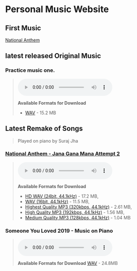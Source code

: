 # Personal Music Website

## First Music
[National Anthem](./files/jana-gana-mana)

## latest released Original Music

### Practice music one.

> <audio controls>
>   <source src="./suraj originals music1.wav">
> </audio>
> 
> **Available Formats for Download**
> - <a href="./suraj originals music1.wav" download>WAV</a> - 15.2 MB

## Latest Remake of Songs
> Played on piano by Suraj Jha

### [National Anthem - Jana Gana Mana Attempt 2](./files/jana-gana-mana/)

> <audio controls>
>   <source src="./files/jana-gana-mana/Jana Gana Mana - Suraj's attempt 2 (MP3 320kbps, 44.1kHz).mp3">
> </audio>
> 
> **Available Formats for Download**
> - <a href="./files/jana-gana-mana/Jana Gana Mana - Suraj's attempt 2 (HD WAV 24bit, 44.1kHz).wav" download>HD WAV (24bit, 44.1kHz)</a> - 17.2 MB, 
> - <a href="./files/jana-gana-mana/Jana Gana Mana - Suraj's attempt 2 (WAV 16bit, 44.1kHz).wav" download>WAV (16bit, 44.1kHz)</a> - 11.5 MB, 
> - <a href="./files/jana-gana-mana/Jana Gana Mana - Suraj's attempt 2 (MP3 320kbps, 44.1kHz).mp3" download>Highest Quality MP3 (320kbps, 44.1kHz)</a> - 2.61 MB, 
> - <a href="./files/jana-gana-mana/Jana Gana Mana - Suraj's attempt 2 (MP3 192kbps, 44.1kHz).mp3" download>High Quality MP3 (192kbps, 44.1kHz)</a> - 1.56 MB, 
> - <a href="./files/jana-gana-mana/Jana Gana Mana - Suraj's attempt 2 (MP3 128kbps, 44.1kHz).mp3" download>Medium Quality MP3 (128kbps, 44.1kHz)</a> - 1.04 MB


### Someone You Loved 2019 - Music on Piano

> <audio controls>
>   <source src="./files/someone-you-loved/Someone You Loved - music on piano by Suraj.wav">
> </audio>
>
>  **Available Formats for Download**
> <a href="./files/someone-you-loved/Someone You Loved - music on piano by Suraj.wav">WAV</a> - 24.8MB

